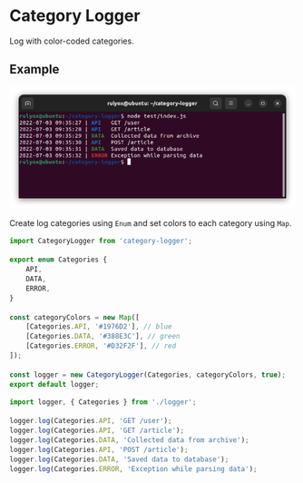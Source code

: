 # Category Logger

Log with color-coded categories.

## Example

![example.png](doc/example.png)

Create log categories using `Enum` and set colors to each category using `Map`.

```javascript
import CategoryLogger from 'category-logger';

export enum Categories {
    API,
    DATA,
    ERROR,
}

const categoryColors = new Map([
    [Categories.API, '#1976D2'], // blue
    [Categories.DATA, '#388E3C'], // green
    [Categories.ERROR, '#D32F2F'], // red
]);

const logger = new CategoryLogger(Categories, categoryColors, true);
export default logger;
```

```javascript
import logger, { Categories } from './logger';

logger.log(Categories.API, 'GET /user');
logger.log(Categories.API, 'GET /article');
logger.log(Categories.DATA, 'Collected data from archive');
logger.log(Categories.API, 'POST /article');
logger.log(Categories.DATA, 'Saved data to database');
logger.log(Categories.ERROR, 'Exception while parsing data');
```
